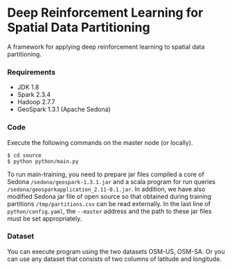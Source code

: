 # Deep Reinforcement Learning for Spatial Data Partitioning
A framework for applying deep reinforcement learning to spatial data partitioning.

### Requirements
- JDK 1.8
- Spark 2.3.4
- Hadoop 2.7.7
- GeoSpark 1.3.1 (Apache Sedona)

### Code
Execute the following commands on the master node (or locally).
```
$ cd source
$ python python/main.py
```

To run main-training, you need to prepare jar files compiled a core of Sedona `/sedona/geospark-1.3.1.jar` and a scala program for run queries `/sedona/geosparkapplication_2.11-0.1.jar`. In addition, we have also modified Sedona jar file of open source so that obtained during training partitions `/tmp/partitions.csv` can be read externally.
In the last line of `python/config.yaml`, the `--master` address and the path to these jar files must be set appropriately.

### Dataset
You can execute program using the two datasets OSM-US, OSM-SA. Or you can use any dataset that consists of two columns of latitude and longitude.
